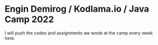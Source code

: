 # Engin Demirog / Kodlama.io / Java Camp 2022

I will push the codes and assignments we wrote at the camp every week here.
